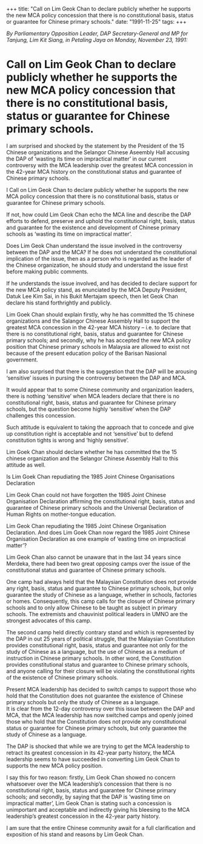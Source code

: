 +++ 
title: "Call on Lim Geok Chan to declare publicly whether he supports the new MCA policy concession that there is no constitutional basis, status or guarantee for Chinese primary schools."
date: "1991-11-25"
tags:
+++

_By Parliamentary Opposition Leader, DAP Secretary-General and MP for Tanjung, Lim Kit Siang, in Petaling Jaya on Monday, November 23, 1991:_
					
# Call on Lim Geok Chan to declare publicly whether he supports the new MCA policy concession that there is no constitutional basis, status or guarantee for Chinese primary schools.			

I am surprised and shocked by the statement by the President of the 15 Chinese organizations and the Selangor Chinese Aseembly Hall accusing the DAP of ‘wasting its time on impractical matter’ in our current controversy with the MCA leadership over the greatest MCA concession in the 42-year MCA history on the constitutional status and guarantee of Chinese primary schools.</u>

I Call on Lim Geok Chan to declare publicly whether he supports the new MCA policy concession that there is no constitutional basis, status or guarantee for Chinese primary schools.

If not, how could Lim Geok Chan echo the MCA line and describe the DAP efforts to defend, preserve and uphold the constitutional right, basis, status and guarantee for the existence and development of Chinese primary schools as ‘wasting its time on impractical matter’.

Does Lim Geok Chan understand the issue involved in the controversy between the DAP and the MCA? If he does not understand the constitutional implication of the issue, then as a person who is regarded as the leader of the Chinese organization, he should study and understand the issue first before making public comments.

If he understands the issue involved, and has decided to declare support for the new MCA policy stand, as enunciated by the MCA Deputy President, Datuk Lee Kim Sai, in his Bukit Mertajam speech, then let Geok Chan declare his stand forthrightly and publicly.

Lim Goek Chan should explain firstly, why he has committed the 15 chinese organizations and the Salangor Chinese Assembly Hall to support the greatest MCA concession in the 42-year MCA history – i.e. to declare that there is no constitutional right, basis, status and guarantee for Chinese primary schools; and secondly, why he has accepted the new MCA policy position that Chinese primary schools in Malaysia are allowed to exist not because of the present education policy of the Barisan Nasional government.

I am also surprised that there is the suggestion that the DAP will be arousing ‘sensitive’ issues in pursing the controversy between the DAP and MCA.

It would appear that to some Chinese community and organization leaders, there is nothing ‘sensitive’ when MCA leaders declare that there is no constitutional right, basis, status and guarantee for Chinese primary schools, but the question become highly ‘sensitive’ when the DAP challenges this concession.

Such attitude is equivalent to taking the approach that to concede and give up constitution right is acceptable and not ‘sensitive’ but to defend constitution tights is wrong and ‘highly sensitive’.

Lim Goek Chan should declare whether he has committed the the 15 chinese organization and the Selangor Chinese Assembly Hall to this attitude as well.

Is Lim Goek Chan repudiating the 1985 Joint Chinese Organisations Declaration

Lim Geok Chan could not have forgotten the 1985 Joint Chinese Organisation Declaration affirming the constitutional right, basis, status and guarantee of Chinese primary schools and the Universal Declaration of Human Rights on mother-tongue education.

Lim Geok Chan repudiating the 1985 Joint Chinese Organisation Declaration. And does Lim Goek Chan now regard the 1985 Joint Chinese Organisation Declaration as one example of ‘easting time on impractical matter’?

Lim Geok Chan also cannot be unaware that in the last 34 years since Merdeka, there had been two great opposing camps over the issue of the constitutional status and guarantee of Chinese primary schools.

One camp had always held that the Malaysian Constitution does not provide any right, basis, status and guarantee to Chinese primary schools, but only guarantee the study of Chinese as a language, whether in schools, factories or homes. Consequently, this camp calls for the closure of Chinese primary schools and to only allow Chinese to be taught as subject in primary schools. The extremists and chauvinist political leaders in UMNO are the strongest advocates of this camp.

The second camp held directly contrary stand and which is represented by the DAP in out 25 years of political struggle, that the Malaysian Constitution provides constitutional right, basis, status and guarantee not only for the study of Chinese as a language, but the use of Chinese as a medium of instruction in Chinese primary schools. In other word, the Constitution provides constitutional status and guarantee to Chinese primary schools, and anyone calling for their closure will be violating the constitutional rights of the existence of Chinese primary schools.

Present MCA leadership has decided to switch camps to support those who hold that the Constitution does not guarantee the existence of Chinese primary schools but only the study of Chinese as a language.											  
It is clear from the 12-day controversy over this issue between the DAP and MCA, that the MCA leadership has now switched camps and openly joined those who hold that the Constitution does not provide any constitutional status or guarantee for Chinese primary schools, but only guarantee the study of Chinese as a language.

The DAP is shocked that while we are trying to get the MCA leadership to retract its greatest concession in its 42-year party history, the MCA leadership seems to have succeeded  in converting Lim Geok Chan to supports the new MCA policy position.

I say this for two reason: firstly, Lim Geok Chan showed no concern whatsoever over the MCA leadership’s concession that there is no constitutional right, basis, status and guarantee for Chinese primary schools; and secondly, by saying that the DAP is ‘wasting time on impractical matter’, Lim Geok Chan is stating such a concession is unimportant and acceptable and indirectly giving his bleesing to the MCA leadership’s greatest concession in the 42-year party history.

I am sure that the entire Chinese community await for a full clarification and exposition of his stand and reasons by Lim Geok Chan.
 
